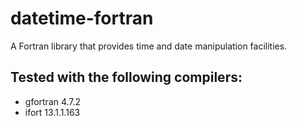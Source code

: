 datetime-fortran
================

A Fortran library that provides time and date manipulation facilities.

Tested with the following compilers:
---
* gfortran 4.7.2
* ifort 13.1.1.163

